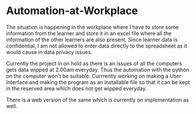 # Automation-at-Workplace

The situation is happening in the workplace where I have to store some information from the learner and store it in an excel file where all the information of the other learners are also present. Since learner data is confidential, I am not allowed to enter data directly to the spreadsheet as it would cause in data privacy issues.

Currently the project in on hold as there is an issues of all the computers gets data wipped at 2:00am everyday. Thus the automation with the python on the computer won't be suitable. Currrently working on making a User Interface and making the program as an installable file so that it can be kept in the reserved area which does not get wipped everyday. 

There is a web version of the same which is currently on implementation as well.
